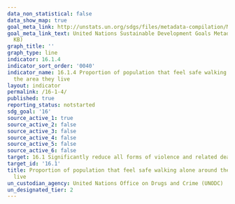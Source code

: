 ```yaml
---
data_non_statistical: false
data_show_map: true
goal_meta_link: http://unstats.un.org/sdgs/files/metadata-compilation/Metadata-Goal-16.pdf
goal_meta_link_text: United Nations Sustainable Development Goals Metadata (PDF 213
  KB)
graph_title: ''
graph_type: line
indicator: 16.1.4
indicator_sort_order: '0040'
indicator_name: 16.1.4 Proportion of population that feel safe walking alone around
  the area they live
layout: indicator
permalink: /16-1-4/
published: true
reporting_status: notstarted
sdg_goal: '16'
source_active_1: true
source_active_2: false
source_active_3: false
source_active_4: false
source_active_5: false
source_active_6: false
target: 16.1 Significantly reduce all forms of violence and related death rates everywhere
target_id: '16.1'
title: Proportion of population that feel safe walking alone around the area they
  live
un_custodian_agency: United Nations Office on Drugs and Crime (UNODC)
un_designated_tier: 2
---
```


